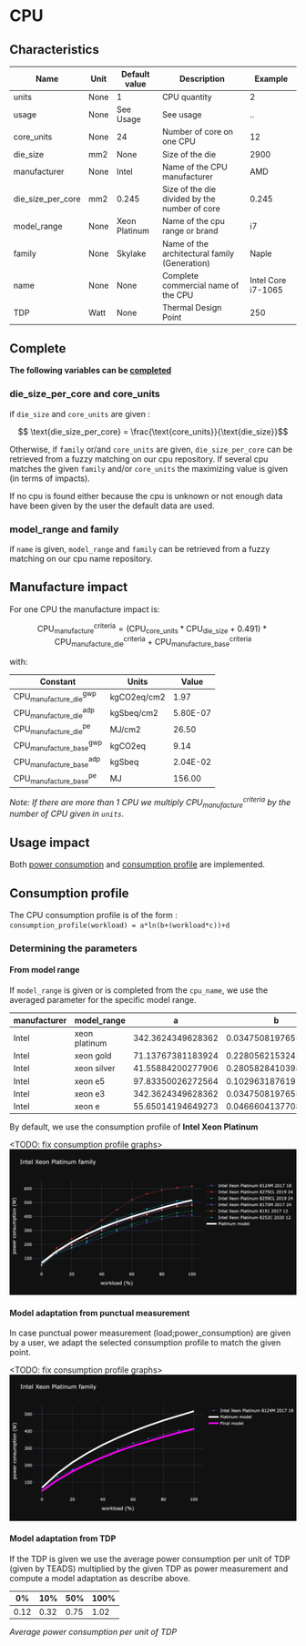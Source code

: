 # CPU

## Characteristics

| Name              | Unit | Default value | Description                                   | Example            |
|-------------------|------|---------------|-----------------------------------------------|--------------------|
| units             | None | 1             | CPU quantity                                  | 2                  |
| usage             | None | See Usage     | See usage                                     | ..                 |
| core_units        | None | 24            | Number of core on one CPU                     | 12                 |
| die_size          | mm2  | None          | Size of the die                               | 2900               |
| manufacturer      | None | Intel         | Name of the CPU manufacturer                  | AMD                |
| die_size_per_core | mm2  | 0.245         | Size of the die divided by the number of core | 0.245              |
| model_range       | None | Xeon Platinum | Name of the cpu range or brand                | i7                 |
| family            | None | Skylake       | Name of the architectural family (Generation) | Naple              |
| name              | None | None          | Complete commercial name of the CPU           | Intel Core i7-1065 |
| TDP               | Watt | None          | Thermal Design Point                          | 250                |


## Complete

**The following variables can be [completed](../auto_complete.md)**

### die_size_per_core and core_units

if ```die_size``` and ```core_units``` are given :

$$ \text{die_size_per_core} = \frac{\text{core_units}}{\text{die_size}}$$

Otherwise, if ```family``` or/and ```core_units``` are given, ```die_size_per_core``` can be retrieved from a fuzzy matching on our cpu repository.
If several cpu matches the given ```family``` and/or ```core_units``` the maximizing value is given (in terms of impacts).

If no cpu is found either because the cpu is unknown or not enough data have been given by the user the default data are used.

### model_range and family

if ```name``` is given, ```model_range``` and ```family``` can be retrieved from a fuzzy matching on our cpu name repository.

## Manufacture impact

For one CPU the manufacture impact is:

$$ 
\text{CPU}_\text{manufacture}^\text{criteria} = (\text{CPU}_{\text{core_units}} * \text{CPU}_{\text{die_size}} + 0.491 ) * \text{CPU}_\text{manufacture_die}^\text{criteria} + \text{CPU}_\text{manufacture_base}^\text{criteria}
$$

with:

| Constant                                          | Units       | Value    |
|---------------------------------------------------|-------------|----------|
| $\text{CPU}_\text{manufacture_die}^{\text{gwp}}$  | kgCO2eq/cm2 | 1.97     |
| $\text{CPU}_\text{manufacture_die}^{\text{adp}}$  | kgSbeq/cm2  | 5.80E-07 |
| $\text{CPU}_\text{manufacture_die}^{\text{pe}}$   | MJ/cm2      | 26.50    |
| $\text{CPU}_\text{manufacture_base}^{\text{gwp}}$ | kgCO2eq     | 9.14     |
| $\text{CPU}_\text{manufacture_base}^{\text{adp}}$ | kgSbeq      | 2.04E-02 |
| $\text{CPU}_\text{manufacture_base}^{\text{pe}}$  | MJ          | 156.00   |

_Note: If there are more than 1 CPU we multiply $\text{CPU}_\text{manufacture}^\text{criteria}$ by the number of CPU given in `units`._

## Usage impact

Both [power consumption](../usage/elec_conso.md) and [consumption profile](../consumption_profile.md) are implemented.

## Consumption profile

The CPU consumption profile is of the form : ```consumption_profile(workload) = a*ln(b+(workload*c))+d```

### Determining the parameters

#### From model range

If ```model_range``` is given or is completed from the ```cpu_name```, we use the averaged parameter for the specific model range.

| manufacturer  |model_range  | a                 |b                   |c                 |d                  |
|---------------|-------------|-------------------|--------------------|------------------|-------------------|
| Intel         |xeon platinum| 342.3624349628362 |0.034750819765533035|36.89522616719806 |-16.402219089443307|
| Intel         |xeon gold    | 71.13767381183924 |0.2280562153242743  |9.66939980437224  |6.266004455550223  |
| Intel         |xeon silver  | 41.55884200277906 |0.2805828410398358  |8.424085900547572 |4.764407035404158  |
| Intel         |xeon e5      | 97.83350026272564 |0.10296318761911205 |15.726228837967518|-1.8588498922070307|
| Intel         |xeon e3      | 342.3624349628362 |0.034750819765533035|36.89522616719806 |-16.402219089443307|
| Intel         |xeon e       | 55.65014194649273 |0.04666041377084888 |20.41458697644834 |4.243652609400892  |

By default, we use the consumption profile of **Intel Xeon Platinum**

<TODO: fix consumption profile graphs>
![cp_cpu_xeon_platinum.png](cp_cpu_xeon_platinum.png)

#### Model adaptation from punctual measurement

In case punctual power measurement (load;power_consumption) are given by a user, we adapt the selected consumption
profile to match the given point.

<TODO: fix consumption profile graphs>
![cp_cpu_fine_tune.png](cp_cpu_fine_tune.png)

#### Model adaptation from TDP

If the TDP is given we use the average power consumption per unit of TDP (given by TEADS) multiplied by the given TDP as power measurement and compute a model adaptation as describe above. 

| 0%   | 10%  | 50%   | 100%   |
|------|------|-------|--------|
| 0.12 | 0.32 | 0.75  | 1.02   |
*Average power consumption per unit of TDP*

